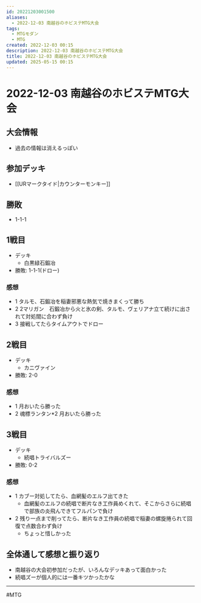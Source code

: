 ```yaml
---
id: 20221203001500
aliases:
  - 2022-12-03 南越谷のホビステMTG大会
tags:
  - MTGモダン
  - MTG
created: 2022-12-03 00:15
description: 2022-12-03 南越谷のホビステMTG大会
title: 2022-12-03 南越谷のホビステMTG大会
updated: 2025-05-15 00:15
---
```


# 2022-12-03 南越谷のホビステMTG大会

## 大会情報
- 過去の情報は消えるっぽい

## 参加デッキ
- [[URマークタイド|カウンターモンキー]]

## 勝敗

- 1-1-1

## 1戦目
- デッキ
    - 白黒緑石鍛冶
- 勝敗: 1-1-1(ドロー)

### 感想

- 1 タルモ、石鍛冶を稲妻邪悪な熱気で焼きまくって勝ち
- 2 2マリガン　石鍛冶から火と氷の剣、タルモ、ヴェリアナ立て続けに出されて対処間に合わず負け
- 3 接戦してたらタイムアウトでドロー

## 2戦目
- デッキ
    - カニヴァイン
- 勝敗:  2-0

### 感想
- 1 月おいたら勝った
- 2 魂標ランタン*2 月おいたら勝った

## 3戦目
- デッキ
    - 続唱トライバルズー
- 勝敗: 0-2

### 感想

- 1 カブー対処してたら、血網髪のエルフ出てきた
    - 血網髪のエルフの続唱で断片なき工作員めくれて、そこからさらに続唱で部族の炎飛んできてフルパンで負け
- 2 残り一点まで削ってたら、断片なき工作員の続唱で稲妻の螺旋捲られて回復で点数合わず負け
    - ちょっと惜しかった

## 全体通して感想と振り返り

- 南越谷の大会初参加だったが、いろんなデッキあって面白かった
- 続唱ズーが個人的には一番キツかったかな
---
#MTG

